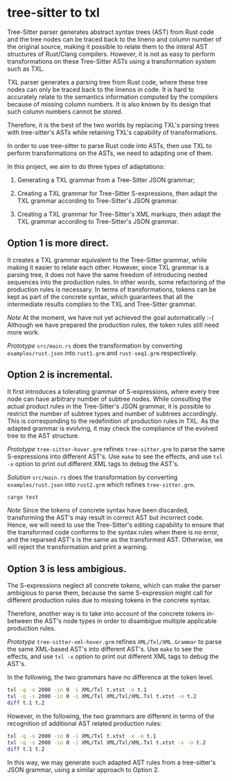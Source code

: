 # tree-sitter to txl

Tree-Sitter parser generates abstract syntax trees (AST) from Rust code and the
tree nodes can be traced back to the lineno and column number of the original
source, making it possible to relate them to the interal AST structures of
Rust/Clang compilers.  However, it is not as easy to perform transformations on
these Tree-Sitter ASTs using a transformation system such as TXL.

TXL parser generates a parsing tree from Rust code, where these tree nodes can
only be traced back to the linenos in code. It is hard to accurately relate to
the semantics information computed by the compilers because of missing column
numbers. It is also known by its design that such column numbers cannot be
stored.

Therefore, it is the best of the two worlds by replacing TXL's parsing trees
with tree-sitter's ASTs while retaining TXL's capability of transformations.

In order to use tree-sitter to parse Rust code into ASTs, then use TXL to
perform transformations on the ASTs, we need to adapting one of them.

In this project, we aim to do three types of adaptations:

1. Generating a TXL grammar from a Tree-Sitter JSON grammar;

2. Creating a TXL grammar for Tree-Sitter S-expressions, then adapt the TXL grammar
   according to Tree-Sitter's JSON grammar.

3. Creating a TXL grammar for Tree-Sitter's XML markups, then adapt the TXL grammar
   according to Tree-Sitter's JSON grammar.

## Option 1 is more direct. 
It creates a TXL grammar equivalent to the Tree-Sitter grammar, while making it
easier to relate each other. However, since TXL grammar is a parsing tree, it
does not have the same freedom of introducing nested sequences into the
production rules.  In other words, some refactoring of the production rules is
necessary. In terms of transformations, tokens can be kept as part of the
concrete syntax, which guarantees that all the intermediate results complies to
the TXL and Tree-Sitter grammar. 

*Note* At the moment, we have not yet achieved the goal automatically :-(
Although we have prepared the production rules, the token rules still need more
work.

*Prototype* `src/main.rs` does the transformation by converting
`examples/rust.json` into `rust1.grm` and `rust-seq1.grm` respectively. 

## Option 2 is incremental. 

It first introduces a tolerating grammar of S-expressions, where every tree
node can have arbitrary number of subtree nodes. While consulting the actual
product rules in the Tree-Sitter's JSON grammar, it is possible to restrict the
number of subtree types and number of subtrees accordingly. This is
corresponding to the redefinition of production rules in TXL. As the adapted
grammar is evolving, it may check the compliance of the evolved tree to the AST
structure.

*Prototype* `tree-sitter-hover.grm` refines `tree-sitter.grm` to parse the same
S-expressions into different AST's. Use `make` to see the effects, and use `txl
-x` option to print out different XML tags to debug the AST's.

*Solution* `src/main.rs` does the transformation by converting
`examples/rust.json` into `rust2.grm` which refines `tree-sitter.grm`. 

```bash
cargo test
```

*Note* Since the tokens of concrete syntax have been discarded, transforming
the AST's may result in correct AST but incorrect code. Hence, we will need to
use the Tree-Sitter's editing capability to ensure that the transformed code
conforms to the syntax rules when there is no error, and the reparsed AST's is
the same as the transformed AST. Otherwise, we will reject the transformation
and print a warning.

## Option 3 is less ambigious. 

The S-expressions neglect all concrete tokens, which can make the parser
ambigious to parse them,  because the same S-expression might call for
different production rules due to missing tokens in the concrete syntax.

Therefore, another way is to take into account of the concrete tokens
in-between the AST's node types in order to disambigue multiple applicable
production rules. 

*Prototype* `tree-sitter-xml-hover.grm` refines `XML/Txl/XML.Grammar` to parse the same
XML-based AST's into different AST's. Use `make` to see the effects, and use `txl
-x` option to print out different XML tags to debug the AST's.

In the following, the two grammars have no difference at the token level.
```bash
txl -q -s 2000 -in 0 -i XML/Txl t.xtst -o t.1
txl -q -s 2000 -in 0 -i XML/Txl XML/Txl/XML.Txl t.xtst -o t.2
diff t.1 t.2
```

However, in the following, the two grammars are different in terms of the recognition of
additional AST related production rules:
```bash
txl -q -s 2000 -in 0 -i XML/Txl t.xtst -x -o t.1
txl -q -s 2000 -in 0 -i XML/Txl XML/Txl/XML.Txl t.xtst -x -o t.2
diff t.1 t.2
```

In this way, we may generate such adapted AST rules from a tree-sitter's JSON grammar,
using a similar approach to Option 2. 

